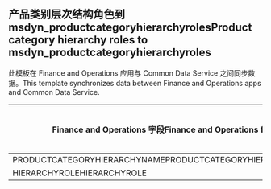## <a name="product-category-hierarchy-roles-to-msdyn_productcategoryhierarchyroles"></a><span data-ttu-id="1a80d-101">产品类别层次结构角色到 msdyn_productcategoryhierarchyroles</span><span class="sxs-lookup"><span data-stu-id="1a80d-101">Product category hierarchy roles to msdyn_productcategoryhierarchyroles</span></span>

<span data-ttu-id="1a80d-102">此模板在 Finance and Operations 应用与 Common Data Service 之间同步数据。</span><span class="sxs-lookup"><span data-stu-id="1a80d-102">This template synchronizes data between Finance and Operations apps and Common Data Service.</span></span>

<span data-ttu-id="1a80d-103">Finance and Operations 字段</span><span class="sxs-lookup"><span data-stu-id="1a80d-103">Finance and Operations field</span></span> | <span data-ttu-id="1a80d-104">映射类型</span><span class="sxs-lookup"><span data-stu-id="1a80d-104">Map type</span></span> | <span data-ttu-id="1a80d-105">其他 Dynamics 365 字段</span><span class="sxs-lookup"><span data-stu-id="1a80d-105">Other Dynamics 365 field</span></span> | <span data-ttu-id="1a80d-106">默认值</span><span class="sxs-lookup"><span data-stu-id="1a80d-106">Default value</span></span>
---|---|---|---
<span data-ttu-id="1a80d-107">PRODUCTCATEGORYHIERARCHYNAME</span><span class="sxs-lookup"><span data-stu-id="1a80d-107">PRODUCTCATEGORYHIERARCHYNAME</span></span> | = | <span data-ttu-id="1a80d-108">msdyn_hierarchy.msdyn_name</span><span class="sxs-lookup"><span data-stu-id="1a80d-108">msdyn_hierarchy.msdyn_name</span></span> | 
<span data-ttu-id="1a80d-109">HIERARCHYROLE</span><span class="sxs-lookup"><span data-stu-id="1a80d-109">HIERARCHYROLE</span></span> | >< | <span data-ttu-id="1a80d-110">msdyn_hierarchyrole</span><span class="sxs-lookup"><span data-stu-id="1a80d-110">msdyn_hierarchyrole</span></span> | 
